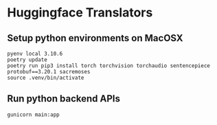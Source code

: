 # Huggingface Translators

## Setup python environments on MacOSX

```
pyenv local 3.10.6
poetry update
poetry run pip3 install torch torchvision torchaudio sentencepiece protobuf==3.20.1 sacremoses
source .venv/bin/activate
```

## Run python backend APIs

```
gunicorn main:app
```
